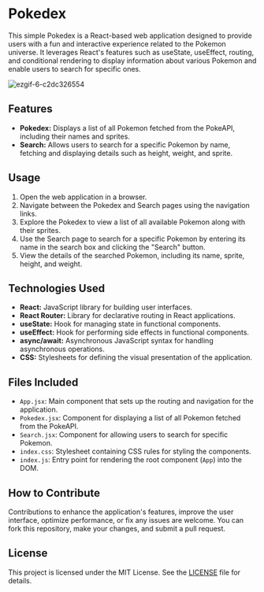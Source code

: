 # Pokedex

This simple Pokedex is a React-based web application designed to provide users with a fun and interactive experience related to the Pokemon universe. It leverages React's features such as useState, useEffect, routing, and conditional rendering to display information about various Pokemon and enable users to search for specific ones.

![ezgif-6-c2dc326554](https://github.com/anthonynguyent/pokedex/assets/54492419/af888962-8145-441e-b8e1-e8b0a607ed23)

## Features

-   **Pokedex:** Displays a list of all Pokemon fetched from the PokeAPI, including their names and sprites.
-   **Search:** Allows users to search for a specific Pokemon by name, fetching and displaying details such as height, weight, and sprite.

## Usage

1. Open the web application in a browser.
2. Navigate between the Pokedex and Search pages using the navigation links.
3. Explore the Pokedex to view a list of all available Pokemon along with their sprites.
4. Use the Search page to search for a specific Pokemon by entering its name in the search box and clicking the "Search" button.
5. View the details of the searched Pokemon, including its name, sprite, height, and weight.

## Technologies Used

-   **React:** JavaScript library for building user interfaces.
-   **React Router:** Library for declarative routing in React applications.
-   **useState:** Hook for managing state in functional components.
-   **useEffect:** Hook for performing side effects in functional components.
-   **async/await:** Asynchronous JavaScript syntax for handling asynchronous operations.
-   **CSS:** Stylesheets for defining the visual presentation of the application.

## Files Included

-   `App.jsx`: Main component that sets up the routing and navigation for the application.
-   `Pokedex.jsx`: Component for displaying a list of all Pokemon fetched from the PokeAPI.
-   `Search.jsx`: Component for allowing users to search for specific Pokemon.
-   `index.css`: Stylesheet containing CSS rules for styling the components.
-   `index.js`: Entry point for rendering the root component (`App`) into the DOM.

## How to Contribute

Contributions to enhance the application's features, improve the user interface, optimize performance, or fix any issues are welcome. You can fork this repository, make your changes, and submit a pull request.

## License

This project is licensed under the MIT License. See the [LICENSE](LICENSE) file for details.

